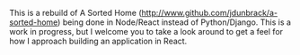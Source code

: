 This is a rebuild of A Sorted Home (http://www.github.com/jdunbrack/a-sorted-home) being done in Node/React instead of Python/Django. This is a work in progress, but I welcome you to take a look around to get a feel for how I approach building an application in React.
